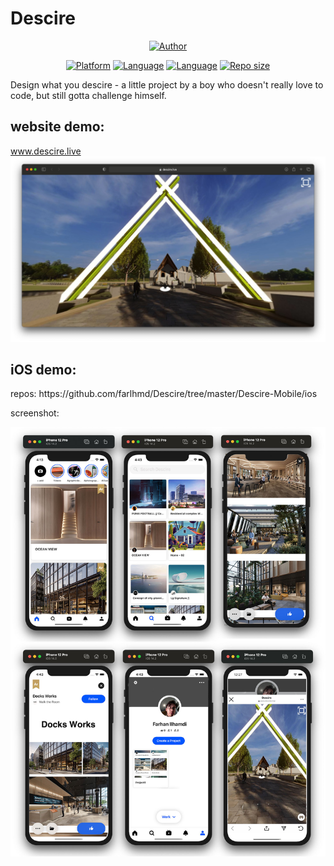# Descire
<p align="center">
<a href="https://github.com/farlhmd"><img title="Author" src="https://img.shields.io/badge/Author-farlhmd-blue?logo=github&style=for-the-badge"></a>
</p>
<p align="center">
<a href="https://developer.apple.com/ios/"><img title="Platform" src="https://img.shields.io/badge/platform-iOS-brightgreen?style=plastic"></a>
<a href="https://swift.org"><img title="Language" src="https://img.shields.io/badge/language-Swift-orange?style=plastic"></a>
<a href="https://www.javascript.com"><img title="Language" src="https://img.shields.io/badge/language-Javascript-yellow?style=plastic"></a>
<a href="#"><img title="Repo size" src="https://img.shields.io/github/repo-size/farlhmd/Descire?style=plastic"></a>
</p>

Design what you descire - a little project by a boy who doesn't really love to code, but still gotta challenge himself.

## website demo: 
www.descire.live
![alt text](https://github.com/farlhmd/Descire/blob/master/media/descire.jpg)
## iOS demo:

<p>repos: https://github.com/farlhmd/Descire/tree/master/Descire-Mobile/ios</p>
screenshot:

![alt text](https://github.com/farlhmd/Descire/blob/master/Descire-Mobile/ios/descire_screenshot.jpg)
